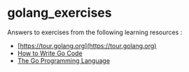 # golang_exercises

Answers to exercises from the following learning resources :

* [https://tour.golang.org](https://tour.golang.org)
* [How to Write Go Code](http://tip.golang.org/doc/code.html)
* [The Go Programming Language](http://www.gopl.io/)
